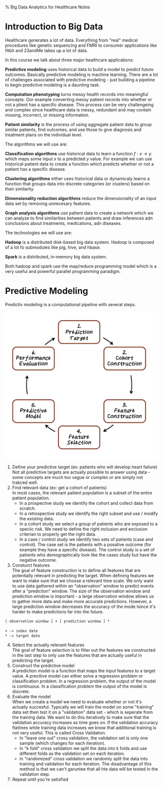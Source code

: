 % Big Data Analytics for Healthcare Notes

# Introduction to Big Data

Healthcare generates a lot of data. Everything from "real" medical procedures 
like genetic sequencing and FMRI to consumer applications like fitbit and 23andMe
takes up a lot of data. 

In this course we talk about three major healthcare applications:

__Predictive modeling__  uses historical data to build a model to predict future 
outcomes. Basically predictive modeling is machine learning. There are a lot of 
challenges associated with predictive modeling - just building a pipeline to begin 
predictive modeling is a daunting task.

__Computation phenotyping__  turns messy health records into meaningful concepts. 
Oor example converting messy patient records into whether or not a ptient has a 
specific disease. This process can be very challengeing and complex since 
healthcare data is messy, redundant and may contain missing, incorrect, or 
missing information. 

__Patient similarity__ is the process of using aggregate patient data to group 
similar patients, find outcomes, and use those to give diagnosis and treatment
plans on the individual level. 

The algorithms we will use are: 

__Classification algorithms__ use historical data to learn a function $f: x \to y$.
which maps some input $x$ to a predicted $y$ value. For example we can use 
historical patient data to create a function which predicts whether or not a 
patient has a specific disease. 

__Clustering algorithms__ either uses historical data or dynamicaly learns a 
function that groups data into discrete categories (or clusters) based on 
their similarity. 

__Dimensionality reduction algorithms__ reduce the dimensionality of an input
data set by removing unnecesary features. 

__Graph analysis algorithms__ use patient data to create a network which we can
analyze to find similarities between patients and draw inferences adn conclusions
about treatments, medications, adn diseases. 

The technologies we will use are:

__Hadoop__ is a distributed disk-based big data system. Hadoop is composed of a 
lot fo submodules like pig, hive, and hbase. 

__Spark__ is a distributed, in-memory big data system. 

Both hadoop and spark use the map/reduce programming model which is a very useful 
and powerful parallel programming paradigm. 

# Predictive Modeling

Predictiv modeling is a computational pipeline with several steps. 

![](src/big-data-for-health/predictive-model-pipeline.png)

1. Define your predictive target (ex: patients who will develop heart failure)\
Not all predictive targets are actually possible to answer using data - some
concepts are much too vague or complex or are simply not trakced well. 
2. Find relevant data (ex: get a cohort of patients)\
In most cases, the relevant patient population is a subset of the entire patient 
population. 
	- In a prospective study we identify the cohort and collect data from scratch. 
	- In a retrospective study we identify the right subset and use / modify the existing data. 
	- In a cohort study we select a group of patients who are exposed to a speciic risk. We need to define the right inclusion and exclusion criterian to properly get the right data. 
	- In a case / control study we identify two sets of patients (case and control). The case set is the patients with a posative outcome (for example they have a specific disease). The control study is a set of patients who demographically look like the cases study but have the negative outcome. 
3. Consturct features\
The goal of feature construction is to define all features that are potentially relevant in predicting the target. When defining features we want to make sure that we choose a relevant time scale. We only want to use data gathered within an "observation" window to predict events after a "prediction" window. The size of the observation window and prediction window is important - a large observation window allows us to gather more data and make more accurate predictions. However, a large prediction window decreases the accuracy of the mode lsince it's harder to make predictions far into the future. 

```
[ observation window ] + [ prediction window ] *

+ -> index date
* -> target date
```

4. Select the actually relevant features\
The goal of feature selection is to filter out the features we constructed in the last step to only use the features that are actually useful in predicting the target. 
5. Construct the predictive model\
A prediction model is a function that maps the input features to a target value. A
precitive model can either solve a regression problem or classification problem. In a regression problem, the output of the model is continuous. In a classification problem the output of the model is discrete. 
6. Evaluate the model\
When we create a model we need to evaluate whether or not it's actually succesful. Typically we will train the model on some "training" data set then test it on a "validation" data set - which is seperate from the training data. We want to do this iteratively to make sure that the validation accuracy increases as time goes on. If the validation accuracy flatlines while training data increases we know that additional training is not very useful. This is called Cross Validation.
	- In "leave one out" cross validation, the validation set is only one sample (which changes for each iteration). 
	- In "k fold" cross validation we split the data into k folds and use different folds as the validation set on each iteration. 
	- In "randomized" cross validation we randomly split the data into training and validation for each iteration. The disadvantage of this method is that we can't garuntee that all hte data will be tested in the validation step. 
7. Repeat until you're satisfied

